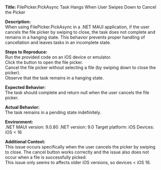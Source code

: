 **Title:** FilePicker.PickAsync Task Hangs When User Swipes Down to Cancel the Picker

**Description:**  
When using FilePicker.PickAsync in a .NET MAUI application, if the user cancels the file picker by swiping to close, the task does not complete and remains in a hanging state. This behavior prevents proper handling of cancellation and leaves tasks in an incomplete state.

**Steps to Reproduce:**  
Run the provided code on an iOS device or emulator.  
Click the button to open the file picker.  
Cancel the file picker without selecting a file (by swiping down to close the picker).  
Observe that the task remains in a hanging state.  

**Expected Behavior:**  
The task should complete and return null when the user cancels the file picker.

**Actual Behavior:**  
The task remains in a pending state indefinitely.

**Environment:**  
.NET MAUI version: 9.0.80
.NET version: 9.0
Target platform: iOS
Devices: iOS < 16

**Additional Context:**  
This issue occurs specifically when the user cancels the picker by swiping to close. The cancel button works correctly and the issue also does not occur when a file is successfully picked.  
This issue only seems to affects older iOS versions, so devices < iOS 16.
